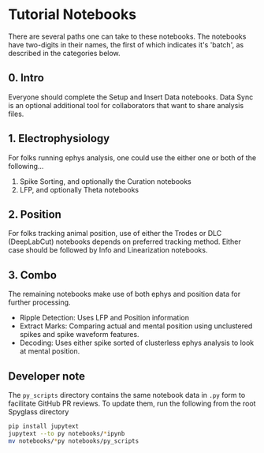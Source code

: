 # Tutorial Notebooks

There are several paths one can take to these notebooks. The notebooks have
two-digits in their names, the first of which indicates it's 'batch', as
described in the categories below.

<!-- TODO: Add links when names are finalized. -->

## 0. Intro

Everyone should complete the Setup and Insert Data notebooks. Data Sync is an
optional additional tool for collaborators that want to share analysis files.

## 1. Electrophysiology

For folks running ephys analysis, one could use the either one or both of the
following...

1. Spike Sorting, and optionally the Curation notebooks
2. LFP, and optionally Theta notebooks

## 2. Position

For folks tracking animal position, use of either the Trodes or DLC (DeepLabCut)
notebooks depends on preferred tracking method. Either case should be followed
by Info and Linearization notebooks.

## 3. Combo

The remaining notebooks make use of both ephys and position data for further
processing.

- Ripple Detection: Uses LFP and Position information
- Extract Marks: Comparing actual and mental position using unclustered spikes
  and spike waveform features.
- Decoding: Uses either spike sorted of clusterless ephys analysis to look at
  mental position.

<!-- CBroz: Did I get this right? -->

## Developer note

The `py_scripts` directory contains the same notebook data in `.py` form to
facilitate GitHub PR reviews. To update them, run the following from the
root Spyglass directory

```bash
pip install jupytext
jupytext --to py notebooks/*ipynb
mv notebooks/*py notebooks/py_scripts
```
